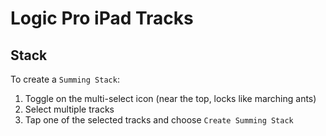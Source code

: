 # Logic Pro iPad Tracks

## Stack

To create a `Summing Stack`:

1. Toggle on the multi-select icon (near the top, locks like marching ants)
2. Select multiple tracks
3. Tap one of the selected tracks and choose `Create Summing Stack`


